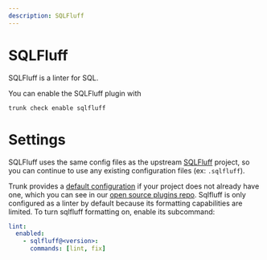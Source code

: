 ```yaml
---
description: SQLFluff
---
```


# SQLFluff

SQLFluff is a linter for SQL.

You can enable the SQLFluff plugin with

```shell
trunk check enable sqlfluff
```

# Settings

SQLFluff uses the same config files as the 
upstream [SQLFluff](https://github.com/sqlfluff/sqlfluff) project, so you can continue to use any
existing configuration files (ex: `.sqlfluff`).

Trunk provides a [default configuration](https://github.com/trunk-io/plugins/tree/main/linters/sqlfluff) if your project does not already have one,
which you can see in our [open source plugins repo](https://github.com/trunk-io/plugins/tree/main).
Sqlfluff is only configured as a linter by default because its formatting capabilities are limited. To turn sqlfluff formatting on, enable its subcommand:

```yaml
lint:
  enabled:
    - sqlfluff@<version>:
      commands: [lint, fix]
```


